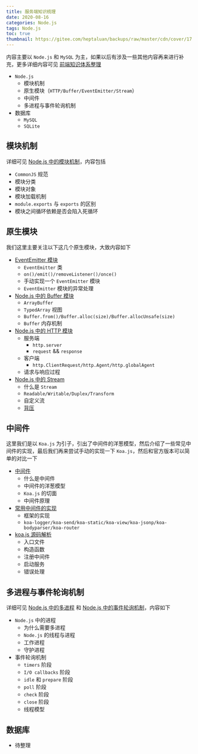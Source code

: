 ```yaml
---
title: 服务端知识梳理
date: 2020-08-16
categories: Node.js
tags: Node.js
toc: true
thumbnail: https://gitee.com/heptaluan/backups/raw/master/cdn/cover/17.webp
---
```


内容主要以 `Node.js` 和 `MySQL` 为主，如果以后有涉及一些其他内容再来进行补充，更多详细内容可见 [前端知识体系整理](https://heptaluan.github.io/target/)

<!--more-->

* `Node.js`
  * 模块机制
  * 原生模块（`HTTP/Buffer/EventEmitter/Stream`）
  * 中间件
  * 多进程与事件轮询机制
* 数据库
  * `MySQL`
  * `SQLite`



## 模块机制

详细可见 [Node.js 中的模块机制](https://heptaluan.github.io/2019/09/28/Node/08/)，内容包括

* `CommonJS` 规范
* 模块分类
* 模块对象
* 模块加载机制
* `module.exports` 与 `exports` 的区别
* 模块之间循环依赖是否会陷入死循环




## 原生模块

我们这里主要关注以下这几个原生模块，大致内容如下

* [EventEmitter 模块](https://heptaluan.github.io/2019/09/12/Node/06/)
  * `EventEmitter` 类
  * `on()/emit()/removeListener()/once()`
  * 手动实现一个 `EventEmitter` 模块
  * `EventEmitter` 模块的异常处理
* [Node.js 中的 Buffer 模块](https://heptaluan.github.io/2019/09/22/Node/07/)
  * `ArrayBuffer`
  * `TypedArray` 视图
  * `Buffer.from()/Buffer.alloc(size)/Buffer.allocUnsafe(size)`
  * `Buffer` 内存机制
* [Node.js 中的 HTTP 模块](https://heptaluan.github.io/2019/10/02/Node/09/)
  * 服务端
    * `http.server`
    * `request` && `response`
  * 客户端
    * `http.ClientRequest/http.Agent/http.globalAgent`
  * 请求与响应过程
* [Node.js 中的 Stream](https://heptaluan.github.io/2019/10/09/Node/01/)
  * 什么是 `Stream`
  * `Readable/Writable/Duplex/Transform`
  * 自定义流
  * [背压](https://heptaluan.github.io/2019/10/14/Node/10/)




## 中间件

这里我们是以 `Koa.js` 为引子，引出了中间件的洋葱模型，然后介绍了一些常见中间件的实现，最后我们再来尝试手动的实现一下 `Koa.js`，然后和官方版本可以简单的对比一下

* [中间件](https://heptaluan.github.io/2019/10/19/Node/12/)
  * 什么是中间件
  * 中间件的洋葱模型
  * `Koa.js` 的切面
  * 中间件原理
* [常用中间件的实现](https://heptaluan.github.io/2019/10/25/Node/13/)
  * 框架的实现
  * `koa-logger/koa-send/koa-static/koa-view/koa-jsonp/koa-bodyparser/koa-router`
* [koa.js 源码解析](https://heptaluan.github.io/2019/10/30/Node/14/)
  * 入口文件
  * 构造函数
  * 注册中间件
  * 启动服务
  * 错误处理



## 多进程与事件轮询机制

详细可见 [Node.js 中的多进程](https://heptaluan.github.io/2019/05/04/Node/16/) 和 [Node.js 中的事件轮询机制](https://heptaluan.github.io/2019/07/05/Node/04/)，内容如下

* `Node.js` 中的进程
  * 为什么需要多进程
  * `Node.js` 的线程与进程
  * 工作进程
  * 守护进程
* 事件轮询机制
  * `timers` 阶段
  * `I/O callbacks` 阶段
  * `idle` 和 `prepare` 阶段
  * `poll` 阶段
  * `check` 阶段
  * `close` 阶段
  * 线程模型




## 数据库

* 待整理